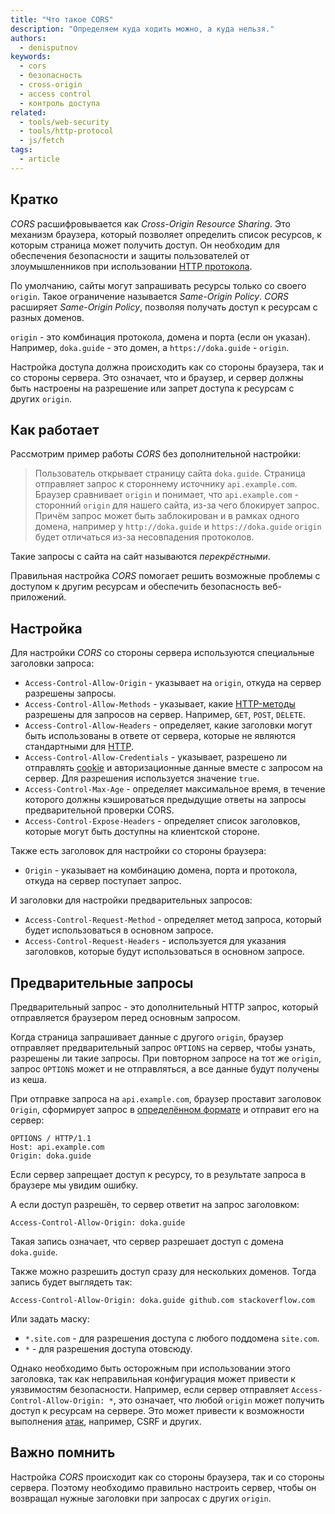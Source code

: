 ```yaml
---
title: "Что такое CORS"
description: "Определяем куда ходить можно, а куда нельзя."
authors:
  - denisputnov
keywords:
  - cors
  - безопасность
  - cross-origin
  - access control
  - контроль доступа
related:
  - tools/web-security
  - tools/http-protocol
  - js/fetch
tags:
  - article
---
```


## Кратко

_CORS_ расшифровывается как _Cross-Origin Resource Sharing_. Это механизм браузера, который позволяет определить список ресурсов, к которым страница может получить доступ. Он необходим для обеспечения безопасности и защиты пользователей от злоумышленников при использовании [HTTP протокола](/tools/http-protocol/).

По умолчанию, сайты могут запрашивать ресурсы только со своего `origin`. Такое ограничение называется _Same-Origin Policy_. _CORS_ расширяет _Same-Origin Policy_, позволяя получать доступ к ресурсам с разных доменов.

`origin` - это комбинация протокола, домена и порта (если он указан). Например, `doka.guide` - это домен, а `https://doka.guide` - `origin`.

Настройка доступа должна происходить как со стороны браузера, так и со стороны сервера.
Это означает, что и браузер, и сервер должны быть настроены на разрешение или запрет доступа к ресурсам с других `origin`.

## Как работает

Рассмотрим пример работы _CORS_ без дополнительной настройки:

> Пользователь открывает страницу сайта `doka.guide`. Страница отправляет запрос к стороннему источнику `api.example.com`.
> Браузер сравнивает `origin` и понимает, что `api.example.com` - сторонний `origin` для нашего сайта, из-за чего блокирует запрос. Причём запрос может быть заблокирован и в рамках одного домена, например у `http://doka.guide` и `https://doka.guide` `origin` будет отличаться из-за несовпадения протоколов.

Такие запросы с сайта на сайт называются _перекрёстными_.

Правильная настройка _CORS_ помогает решить возможные проблемы с доступом к другим ресурсам и обеспечить безопасность веб-приложений.

## Настройка

Для настройки _CORS_ со стороны сервера используются специальные заголовки запроса:
- `Access-Control-Allow-Origin` - указывает на `origin`, откуда на сервер разрешены запросы.
- `Access-Control-Allow-Methods` - указывает, какие [HTTP-методы](/tools/http-protocol/#startovaya-stroka) разрешены для запросов на сервер. Например, `GET`, `POST`, `DELETE`.
- `Access-Control-Allow-Headers` - определяет, какие заголовки могут быть использованы в ответе от сервера, которые не являются стандартными для [HTTP](/tools/http-protocol/).
- `Access-Control-Allow-Credentials` - указывает, разрешено ли отправлять [cookie](/js/cookie/) и авторизационные данные вместе с запросом на сервер. Для разрешения используется значение `true`.
- `Access-Control-Max-Age` - определяет максимальное время, в течение которого должны кэшироваться предыдущие ответы на запросы предварительной проверки CORS.
- `Access-Control-Expose-Headers` - определяет список заголовков, которые могут быть доступны на клиентской стороне.

Также есть заголовок для настройки со стороны браузера:
- `Origin` - указывает на комбинацию домена, порта и протокола, откуда на сервер поступает запрос.

И заголовки для настройки предварительных запросов:
- `Access-Control-Request-Method` - определяет метод запроса, который будет использоваться в основном запросе.
- `Access-Control-Request-Headers` - используется для указания заголовков, которые будут использоваться в основном запросе.

## Предварительные запросы

Предварительный запрос - это дополнительный HTTP запрос, который отправляется браузером перед основным запросом.

Когда страница запрашивает данные с другого `origin`, браузер отправляет предварительный запрос `OPTIONS` на сервер, чтобы узнать, разрешены ли такие запросы. При повторном запросе на тот же `origin`, запрос `OPTIONS` может и не отправляться, а все данные будут получены из кеша.

При отправке запроса на `api.example.com`, браузер проставит заголовок `Origin`, сформирует запрос в [определённом формате](/tools/http-protocol/#format-soobshcheniya) и отправит его на сервер:
```
OPTIONS / HTTP/1.1
Host: api.example.com
Origin: doka.guide
```

Если сервер запрещает доступ к ресурсу, то в результате запроса в браузере мы увидим ошибку.

А если доступ разрешён, то сервер ответит на запрос заголовком:

`Access-Control-Allow-Origin: doka.guide`

Такая запись означает, что сервер разрешает доступ с домена `doka.guide`.

Также можно разрешить доступ сразу для нескольких доменов. Тогда запись будет выглядеть так:

`Access-Control-Allow-Origin: doka.guide github.com stackoverflow.com`

Или задать маску:
- `*.site.com` - для разрешения доступа с любого поддомена `site.com`.
- `*` - для разрешения доступа отовсюду.

Однако необходимо быть осторожным при использовании этого заголовка, так как неправильная конфигурация может привести к уязвимостям безопасности. Например, если сервер отправляет `Access-Control-Allow-Origin: *`, это означает, что любой `origin` может получить доступ к ресурсам на сервере. Это может привести к возможности выполнения [атак](/tools/web-security/), например, CSRF и других.

## Важно помнить

Настройка _CORS_ происходит как со стороны браузера, так и со стороны сервера. Поэтому необходимо правильно настроить сервер, чтобы он возвращал нужные заголовки при запросах с других `origin`.
